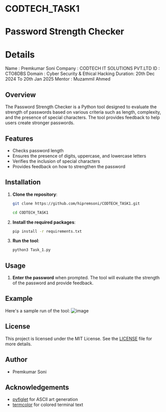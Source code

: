 # CODTECH_TASK1

# Password Strength Checker

# Details 
Name : Premkumar Soni 
Company : CODTECH IT SOLUTIONS PVT.LTD
ID : CTO8DBS
Domain : Cyber Security & Ethical Hacking
Duration: 20th Dec 2024 To 20th Jan 2025
Mentor : Muzammil Ahmed

## Overview

The Password Strength Checker is a Python tool designed to evaluate the strength of passwords based on various criteria such as length, complexity, and the presence of special characters. The tool provides feedback to help users create stronger passwords.

## Features

- Checks password length
- Ensures the presence of digits, uppercase, and lowercase letters
- Verifies the inclusion of special characters
- Provides feedback on how to strengthen the password

## Installation

1. **Clone the repository**:
   ```bash
   git clone https://github.com/hipremsoni/CODTECH_TASK1.git
   ```
   ```bash
   cd CODTECH_TASK1
   ```

2. **Install the required packages**:
   ```bash
   pip install -r requirements.txt
   ```

3. **Run the tool**:
   ```bash
   python3 Task_1.py
   ```

## Usage

1. **Enter the password** when prompted. The tool will evaluate the strength of the password and provide feedback.

## Example

Here's a sample run of the tool:
![image](https://github.com/user-attachments/assets/6d1df72f-f398-4835-b6d4-dd108140b3a6)


## License

This project is licensed under the MIT License. See the [LICENSE](LICENSE) file for more details.

## Author

- Premkumar Soni

## Acknowledgements

- [pyfiglet](https://github.com/pwaller/pyfiglet) for ASCII art generation
- [termcolor](https://pypi.org/project/termcolor/) for colored terminal text

